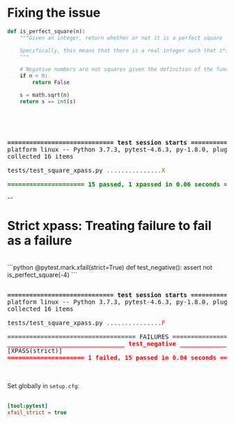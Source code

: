 # Fixing the issue

```python
def is_perfect_square(n):
    """Given an integer, return whether or not it is a perfect square

    Specifically, this means that there is a real integer such that i*i == n
    """

    # Negative numbers are not squares given the definition of the function
    if n < 0:
        return False

    s = math.sqrt(n)
    return s == int(s)
```
<br/><br/>

<pre><tt class="hljs">
<span style="font-weight:bold;">============================= test session starts ==============================</span>
platform linux -- Python 3.7.3, pytest-4.6.3, py-1.8.0, pluggy-0.12.0
collected 16 items

tests/test_square_xpass.py <span style="color:green;">.</span><span style="color:green;">.</span><span style="color:green;">.</span><span style="color:green;">.</span><span style="color:green;">.</span><span style="color:green;">.</span><span style="color:green;">.</span><span style="color:green;">.</span><span style="color:green;">.</span><span style="color:green;">.</span><span style="color:green;">.</span><span style="color:green;">.</span><span style="color:green;">.</span><span style="color:green;">.</span><span style="color:green;">.</span><span style="color:olive;">X</span><span style="color:teal;">                              [100%]</span>

<span style="color:green;"></span><span style="color:green;font-weight:bold;">===================== 15 passed, 1 xpassed in 0.06 seconds =====================</span>
</tt></pre>

--

# Strict xpass: Treating failure to fail as a failure
<br/>
```python
@pytest.mark.xfail(strict=True)
def test_negative():
    assert not is_perfect_square(-4)
```
<br/>

<pre><tt class="hljs">
<span style="font-weight:bold;">============================= test session starts ==============================</span>
platform linux -- Python 3.7.3, pytest-4.6.3, py-1.8.0, pluggy-0.12.0
collected 16 items

tests/test_square_xpass.py <span style="color:green;">.</span><span style="color:green;">.</span><span style="color:green;">.</span><span style="color:green;">.</span><span style="color:green;">.</span><span style="color:green;">.</span><span style="color:green;">.</span><span style="color:green;">.</span><span style="color:green;">.</span><span style="color:green;">.</span><span style="color:green;">.</span><span style="color:green;">.</span><span style="color:green;">.</span><span style="color:green;">.</span><span style="color:green;">.</span><span style="color:red;">F</span><span style="color:teal;">                              [100%]</span>

=================================== FAILURES ===================================
<span style="color:red;"></span><span style="color:red;font-weight:bold;">________________________________ test_negative _________________________________</span>
[XPASS(strict)] 
<span style="color:red;"></span><span style="color:red;font-weight:bold;">===================== 1 failed, 15 passed in 0.04 seconds ======================</span>
</tt></pre>
<br/><br/>
Set globally in `setup.cfg`:<br/><br/>

```ini
[tool:pytest]
xfail_strict = true
```
